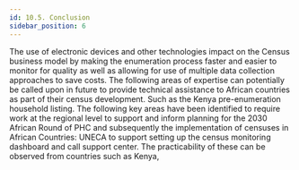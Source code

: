```yaml
---
id: 10.5. Conclusion
sidebar_position: 6
---
```


The use of electronic devices and other technologies  impact on the Census business model by making the enumeration process faster and easier to monitor for quality as well as allowing for use of multiple data collection approaches to save costs.
The following areas of expertise can potentially be called upon in future to provide technical assistance to African countries as part of their census development. Such as the Kenya pre-enumeration household listing.
The following key areas have been identified to require work at the regional level to support and inform planning for the 2030 African Round of PHC and subsequently the implementation of censuses in African Countries: UNECA to support setting up the census monitoring dashboard and call support center. The practicability of these can be observed from countries such as Kenya,
